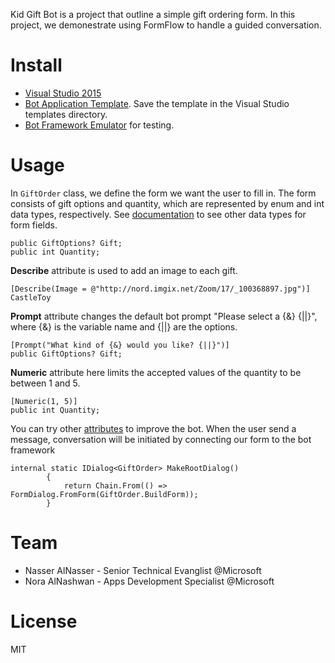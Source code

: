 Kid Gift Bot is a project that outline a simple gift ordering form. In this project, we demonestrate using FormFlow to handle a guided conversation.

# Install  
  - [Visual Studio 2015][df1] 
  - [Bot Application Template][df2]. Save the template in the Visual Studio templates directory.
  - [Bot Framework Emulator][df3] for testing.
  
# Usage
In `GiftOrder` class, we define the form we want the user to fill in. 
The form consists of gift options and quantity, which are represented by enum and int data types, respectively. See [documentation][df4] to see other data types for form fields.
```
public GiftOptions? Gift;
public int Quantity;
```
**Describe** attribute is used to add an image to each gift.
```
[Describe(Image = @"http://nord.imgix.net/Zoom/17/_100368897.jpg")]
CastleToy
```
**Prompt** attribute changes the default bot prompt "Please select a {&} {||}", where {&} is the variable name and {||} are the options.
```
[Prompt("What kind of {&} would you like? {||}")]
public GiftOptions? Gift;
```
**Numeric** attribute here limits the accepted values of the quantity to be between 1 and 5.
```
[Numeric(1, 5)]
public int Quantity;
```
You can try other [attributes][df4] to improve the bot.
When the user send a message, conversation will be initiated by connecting our form to the bot framework
```
internal static IDialog<GiftOrder> MakeRootDialog()
        {
            return Chain.From(() => FormDialog.FromForm(GiftOrder.BuildForm));
        }
```


# Team
  - Nasser AlNasser - Senior Technical Evanglist @Microsoft 
  - Nora AlNashwan - Apps Development Specialist @Microsoft

# License
MIT

[df1]: <https://www.microsoft.com/en-us/download/details.aspx?id=48146>
[df2]: <http://aka.ms/bf-bc-vstemplate>
[df3]: <https://aka.ms/edx-DAT211x-bot1>
[df4]: <https://docs.botframework.com/en-us/csharp/builder/sdkreference/forms.html>
